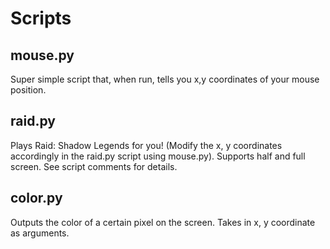 # Scripts
## mouse.py
Super simple script that, when run, tells you x,y coordinates of your mouse position.

## raid.py
Plays Raid: Shadow Legends for you! (Modify the x, y coordinates accordingly in the raid.py script using mouse.py). Supports half and full screen. See script comments for details.

## color.py
Outputs the color of a certain pixel on the screen. Takes in x, y coordinate as arguments.
